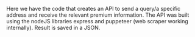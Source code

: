 Here we have the code that creates an API to send a query/a specific address and receive the relevant premium information. The API was built using the nodeJS libraries express and puppeteer (web scraper working internally). Result is saved in a JSON.

